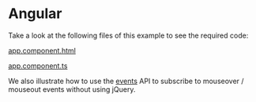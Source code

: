 # Angular

Take a look at the following files of this example to see the required code: 

[app.component.html](src/app/app.component.html)

[app.component.ts](src/app/app.component.ts)

We also illustrate how to use the [events](https://js.devexpress.com/Documentation/ApiReference/Common/utils/events/) API to subscribe to mouseover / mouseout events without using jQuery.